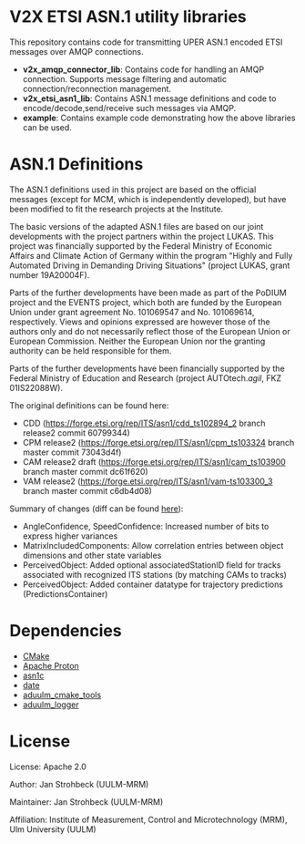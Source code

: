 V2X ETSI ASN.1 utility libraries
================================

This repository contains code for transmitting UPER ASN.1 encoded ETSI messages over AMQP connections.

- **v2x_amqp_connector_lib**: Contains code for handling an AMQP connection. Supports message filtering and automatic connection/reconnection management.
- **v2x_etsi_asn1_lib**: Contains ASN.1 message definitions and code to encode/decode,send/receive such messages via AMQP.
- **example**: Contains example code demonstrating how the above libraries can be used.

ASN.1 Definitions
=================

The ASN.1 definitions used in this project are based on the official messages (except for MCM, which is independently developed), but have been modified to fit the research projects at the Institute.

The basic versions of the adapted ASN.1 files are based on our joint developments with the project partners within the project LUKAS. This project was financially supported by the Federal Ministry of Economic Affairs and Climate Action of Germany within the program "Highly and Fully Automated Driving in Demanding Driving Situations" (project LUKAS, grant number 19A20004F).

Parts of the further developments have been made as part of the PoDIUM project and the EVENTS project, which both are funded by the European Union under grant agreement No. 101069547 and No. 101069614, respectively. Views and opinions expressed are however those of the authors only and do not necessarily reflect those of the European Union or European Commission. Neither the European Union nor the granting authority can be held responsible for them.

Parts of the further developments have been financially supported by the Federal Ministry of Education and Research (project AUTOtech.*agil*, FKZ 01IS22088W).

The original definitions can be found here:
 - CDD (https://forge.etsi.org/rep/ITS/asn1/cdd_ts102894_2 branch release2 commit 60799344)
 - CPM release2 (https://forge.etsi.org/rep/ITS/asn1/cpm_ts103324 branch master commit 73043d4f)
 - CAM release2 draft (https://forge.etsi.org/rep/ITS/asn1/cam_ts103900 branch master commit dc61f620)
 - VAM release2 (https://forge.etsi.org/rep/ITS/asn1/vam-ts103300_3 branch master commit c6db4d08)

Summary of changes (diff can be found [here](https://github.com/uulm-mrm/v2x_etsi_asn1/commit/f812f7a86b002a7acebf74427a6a76fb76aaa886)):
 - AngleConfidence, SpeedConfidence: Increased number of bits to express higher variances
 - MatrixIncludedComponents: Allow correlation entries between object dimensions and other state variables
 - PerceivedObject: Added optional associatedStationID field for tracks associated with recognized ITS stations (by matching CAMs to tracks)
 - PerceivedObject: Added container datatype for trajectory predictions (PredictionsContainer)

Dependencies
============

 - [CMake](https://cmake.org/)
 - [Apache Proton](https://github.com/apache/qpid-proton)
 - [asn1c](https://github.com/fillabs/asn1c)
 - [date](https://github.com/HowardHinnant/date)
 - [aduulm_cmake_tools](https://github.com/uulm-mrm/aduulm_cmake_tools)
 - [aduulm_logger](https://github.com/uulm-mrm/aduulm_logger)

License
=======

License: Apache 2.0

Author: Jan Strohbeck (UULM-MRM)

Maintainer: Jan Strohbeck (UULM-MRM)

Affiliation: Institute of Measurement, Control and Microtechnology (MRM), Ulm University (UULM)
